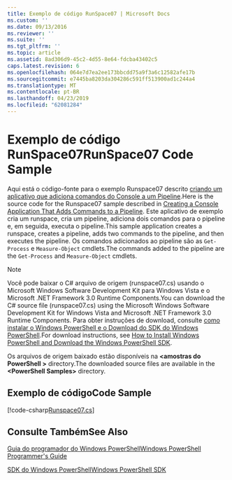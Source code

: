 ```yaml
---
title: Exemplo de código RunSpace07 | Microsoft Docs
ms.custom: ''
ms.date: 09/13/2016
ms.reviewer: ''
ms.suite: ''
ms.tgt_pltfrm: ''
ms.topic: article
ms.assetid: 8ad306d9-45c2-4d55-8e64-fdcba43402c5
caps.latest.revision: 6
ms.openlocfilehash: 064e7d7ea2ee173bbcdd75a9f3a6c12582afe17b
ms.sourcegitcommit: e7445ba8203da304286c591ff513900ad1c244a4
ms.translationtype: MT
ms.contentlocale: pt-BR
ms.lasthandoff: 04/23/2019
ms.locfileid: "62081284"
---
```

# <a name="runspace07-code-sample"></a><span data-ttu-id="866b1-102">Exemplo de código RunSpace07</span><span class="sxs-lookup"><span data-stu-id="866b1-102">RunSpace07 Code Sample</span></span>

<span data-ttu-id="866b1-103">Aqui está o código-fonte para o exemplo Runspace07 descrito [criando um aplicativo que adiciona comandos do Console a um Pipeline](http://msdn.microsoft.com/en-us/01eb7808-e97b-4905-80be-9e2fa38c262e).</span><span class="sxs-lookup"><span data-stu-id="866b1-103">Here is the source code for the Runspace07 sample described in [Creating a Console Application That Adds Commands to a Pipeline](http://msdn.microsoft.com/en-us/01eb7808-e97b-4905-80be-9e2fa38c262e).</span></span> <span data-ttu-id="866b1-104">Este aplicativo de exemplo cria um runspace, cria um pipeline, adiciona dois comandos para o pipeline e, em seguida, executa o pipeline.</span><span class="sxs-lookup"><span data-stu-id="866b1-104">This sample application creates a runspace, creates a pipeline, adds two commands to the pipeline, and then executes the pipeline.</span></span> <span data-ttu-id="866b1-105">Os comandos adicionados ao pipeline são as `Get-Process` e `Measure-Object` cmdlets.</span><span class="sxs-lookup"><span data-stu-id="866b1-105">The commands added to the pipeline are the `Get-Process` and `Measure-Object` cmdlets.</span></span>

> [!NOTE]
> <span data-ttu-id="866b1-106">Você pode baixar o C# arquivo de origem (runspace07.cs) usando o Microsoft Windows Software Development Kit para Windows Vista e o Microsoft .NET Framework 3.0 Runtime Components.</span><span class="sxs-lookup"><span data-stu-id="866b1-106">You can download the C# source file (runspace07.cs) using the Microsoft Windows Software Development Kit for Windows Vista and Microsoft .NET Framework 3.0 Runtime Components.</span></span> <span data-ttu-id="866b1-107">Para obter instruções de download, consulte [como instalar o Windows PowerShell e o Download do SDK do Windows PowerShell](/powershell/developer/installing-the-windows-powershell-sdk).</span><span class="sxs-lookup"><span data-stu-id="866b1-107">For download instructions, see [How to Install Windows PowerShell and Download the Windows PowerShell SDK](/powershell/developer/installing-the-windows-powershell-sdk).</span></span>
>
> <span data-ttu-id="866b1-108">Os arquivos de origem baixado estão disponíveis na  **\<amostras do PowerShell >** directory.</span><span class="sxs-lookup"><span data-stu-id="866b1-108">The downloaded source files are available in the **\<PowerShell Samples>** directory.</span></span>

## <a name="code-sample"></a><span data-ttu-id="866b1-109">Exemplo de código</span><span class="sxs-lookup"><span data-stu-id="866b1-109">Code Sample</span></span>

[!code-csharp[Runspace07.cs](../../powershell-sdk-samples/SDK-2.0/csharp/Runspace07/Runspace07.cs#L11-L108 "Runspace07.cs")]

## <a name="see-also"></a><span data-ttu-id="866b1-110">Consulte Também</span><span class="sxs-lookup"><span data-stu-id="866b1-110">See Also</span></span>

[<span data-ttu-id="866b1-111">Guia do programador do Windows PowerShell</span><span class="sxs-lookup"><span data-stu-id="866b1-111">Windows PowerShell Programmer's Guide</span></span>](./windows-powershell-programmer-s-guide.md)

[<span data-ttu-id="866b1-112">SDK do Windows PowerShell</span><span class="sxs-lookup"><span data-stu-id="866b1-112">Windows PowerShell SDK</span></span>](../windows-powershell-reference.md)